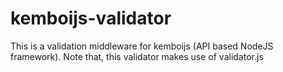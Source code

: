 # kemboijs-validator
This is a validation middleware for kemboijs (API based NodeJS framework). Note that, this validator makes use of validator.js

